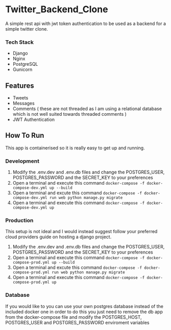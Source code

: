 # Twitter_Backend_Clone
A simple rest api with jwt token authentication to be used as a backend for a simple twitter clone.

### Tech Stack
- Django
- Nginx
- PostgreSQL
- Gunicorn

## Features
- Tweets
- Messages
- Comments ( these are not threaded as I am using a relational database which is not well suited towards threaded comments )
- JWT Authentication

## How To Run

This app is containerised so it is really easy to get up and running.

### Development

1. Modify the .env.dev and .env.db files and change the POSTGRES_USER, POSTGRES_PASSWORD and the SECRET_KEY to your preferences
2. Open a terminal and execute this command `docker-compose -f docker-compose-dev.yml up --build`
3. Open a terminal and excute this command `docker-compose -f docker-compose-dev.yml run web python manage.py migrate`
4. Open a terminal and execute this command `docker-compose -f docker-compose-dev.yml up`

### Production

This setup is not ideal and I would instead suggest follow your preferred cloud providers guide on hosting a django project.

1. Modify the .env.dev and .env.db files and change the POSTGRES_USER, POSTGRES_PASSWORD and the SECRET_KEY to your preferences
2. Open a terminal and execute this command `docker-compose -f docker-compose-prod.yml up --build`
3. Open a terminal and excute this command `docker-compose -f docker-compose-prod.yml run web python manage.py migrate`
4. Open a terminal and execute this command `docker-compose -f docker-compose-prod.yml up`

### Database
If you would like to you can use your own postgres database instead of the included docker one in order to do this you just need to remove the db app from the docker-compose file and modify the POSTGRES_HOST, POSTGRES_USER and POSTGRES_PASSWORD enviroment variables